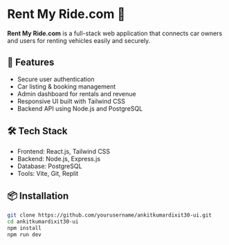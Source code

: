# Rent My Ride.com 🚗
**Rent My Ride.com** is a full-stack web application that connects car owners and users for renting vehicles easily and securely.

## 🚀 Features
- Secure user authentication
- Car listing & booking management
- Admin dashboard for rentals and revenue
- Responsive UI built with Tailwind CSS
- Backend API using Node.js and PostgreSQL

## 🛠️ Tech Stack
- Frontend: React.js, Tailwind CSS
- Backend: Node.js, Express.js
- Database: PostgreSQL
- Tools: Vite, Git, Replit

## 📦 Installation
```bash
git clone https://github.com/yourusername/ankitkumardixit30-ui.git
cd ankitkumardixit30-ui
npm install
npm run dev
